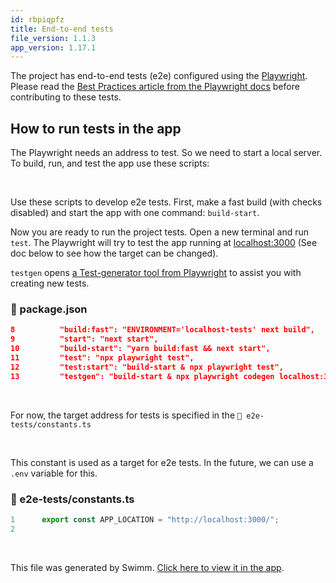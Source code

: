 ```yaml
---
id: rbpiqpfz
title: End-to-end tests
file_version: 1.1.3
app_version: 1.17.1
---
```


The project has end-to-end tests (e2e) configured using the [Playwright](https://playwright.dev). Please read the [Best Practices article from the Playwright docs](https://playwright.dev/docs/best-practices#avoid-testing-third-party-dependencies) before contributing to these tests.

## How to run tests in the app

The Playwright needs an address to test. So we need to start a local server. To build, run, and test the app use these scripts:

<br/>

Use these scripts to develop e2e tests. First, make a fast build (with checks disabled) and start the app with one command: `build-start`<swm-token data-swm-token=":package.json:10:2:4:`    &quot;build-start&quot;: &quot;yarn build:fast &amp;&amp; next start&quot;,`"/>.

Now you are ready to run the project tests. Open a new terminal and run `test`<swm-token data-swm-token=":package.json:11:2:2:`    &quot;test&quot;: &quot;npx playwright test&quot;,`"/>. The Playwright will try to test the app running at [localhost:3000](http://localhost:3000) (See doc below to see how the target can be changed).

`testgen`<swm-token data-swm-token=":package.json:13:2:2:`    &quot;testgen&quot;: &quot;build-start &amp; npx playwright codegen localhost:3000/&quot;,`"/> opens [a Test-generator tool from Playwright](https://playwright.dev/docs/codegen-intro) to assist you with creating new tests.
<!-- NOTE-swimm-snippet: the lines below link your snippet to Swimm -->
### 📄 package.json
```json
8          "build:fast": "ENVIRONMENT='localhost-tests' next build",
9          "start": "next start",
10         "build-start": "yarn build:fast && next start",
11         "test": "npx playwright test",
12         "test:start": "build-start & npx playwright test",
13         "testgen": "build-start & npx playwright codegen localhost:3000/",
```

<br/>

For now, the target address for tests is specified in the `📄 e2e-tests/constants.ts`

<br/>

This constant is used as a target for e2e tests. In the future, we can use a `.env` variable for this.
<!-- NOTE-swimm-snippet: the lines below link your snippet to Swimm -->
### 📄 e2e-tests/constants.ts
```typescript
1      export const APP_LOCATION = "http://localhost:3000/";
2      
```

<br/>

This file was generated by Swimm. [Click here to view it in the app](https://app.swimm.io/repos/Z2l0aHViJTNBJTNBYXBwJTNBJTNBZW1lcmdpbmctZWNv/docs/rbpiqpfz).
